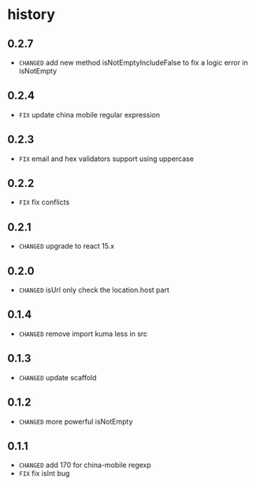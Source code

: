 # history
## 0.2.7
* `CHANGED` add new method isNotEmptyIncludeFalse to fix a logic error in isNotEmpty

## 0.2.4

* `FIX` update china mobile regular expression

## 0.2.3

* `FIX` email and hex validators support using uppercase

## 0.2.2

* `FIX` fix conflicts

## 0.2.1

* `CHANGED` upgrade to react 15.x

## 0.2.0

* `CHANGED` isUrl only check the location.host part

## 0.1.4

* `CHANGED` remove import kuma less in src

## 0.1.3

* `CHANGED` update scaffold

## 0.1.2

* `CHANGED` more powerful isNotEmpty

## 0.1.1

* `CHANGED` add 170 for china-mobile regexp
* `FIX` fix isInt bug
